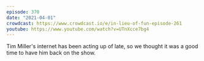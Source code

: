 ```yaml
---
episode: 370
date: "2021-04-01"
crowdcast: https://www.crowdcast.io/e/in-lieu-of-fun-episode-261
youtube: https://www.youtube.com/watch?v=UTnXcce7bg4
---
```

Tim Miller's internet has been acting up of late, so we thought it was a good
time to have him back on the show.
